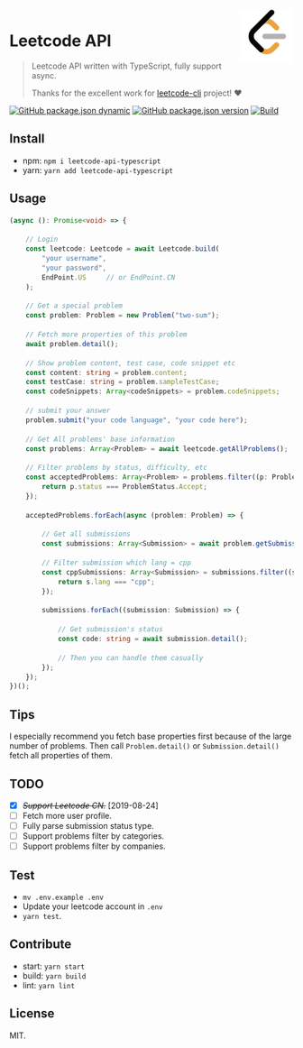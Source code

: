 <img align="right" width="96px" src="./assets/favicon.png">

# Leetcode API

> Leetcode API written with TypeScript, fully support async.
>
> Thanks for the excellent work for [leetcode-cli](https://github.com/skygragon/leetcode-cli) project! ❤️

[![GitHub package.json dynamic](https://img.shields.io/github/package-json/keywords/Dup4/Leetcode-API-TS)][leetcode-api-typescript]
[![GitHub package.json version](https://img.shields.io/github/package-json/v/Dup4/Leetcode-API-TS)][leetcode-api-typescript]
[![Build](https://github.com/Dup4/Leetcode-API-TS/actions/workflows/build.yml/badge.svg)](https://github.com/Dup4/Leetcode-API-TS/actions/workflows/build.yml)

## Install

* npm: `npm i leetcode-api-typescript`
* yarn: `yarn add leetcode-api-typescript`

## Usage

```typescript
(async (): Promise<void> => {

    // Login
    const leetcode: Leetcode = await Leetcode.build(
        "your username",
        "your password",
        EndPoint.US     // or EndPoint.CN
    );

    // Get a special problem
    const problem: Problem = new Problem("two-sum");

    // Fetch more properties of this problem
    await problem.detail();

    // Show problem content, test case, code snippet etc
    const content: string = problem.content;
    const testCase: string = problem.sampleTestCase;
    const codeSnippets: Array<codeSnippets> = problem.codeSnippets;

    // submit your answer
    problem.submit("your code language", "your code here");

    // Get All problems' base information
    const problems: Array<Problem> = await leetcode.getAllProblems();

    // Filter problems by status, difficulty, etc
    const acceptedProblems: Array<Problem> = problems.filter((p: Problem) => {
        return p.status === ProblemStatus.Accept;
    });

    acceptedProblems.forEach(async (problem: Problem) => {

        // Get all submissions
        const submissions: Array<Submission> = await problem.getSubmissions();

        // Filter submission which lang = cpp
        const cppSubmissions: Array<Submission> = submissions.filter((s: Submission) => {
            return s.lang === "cpp";
        });

        submissions.forEach((submission: Submission) => {

            // Get submission's status
            const code: string = await submission.detail();

            // Then you can handle them casually
        });
    });
})();
```

## Tips

I especially recommend you fetch base properties first because of the large number of problems. Then call `Problem.detail()` or `Submission.detail()` fetch all properties of them.

## TODO

* [X] ~~*Support Leetcode CN.*~~ [2019-08-24]
* [ ] Fetch more user profile.
* [ ] Fully parse submission status type.
* [ ] Support problems filter by categories.
* [ ] Support problems filter by companies.

## Test

* `mv .env.example .env`
* Update your leetcode account in `.env`
* `yarn test`.

## Contribute

* start: `yarn start`
* build: `yarn build`
* lint: `yarn lint`

## License

MIT.

[leetcode-api-typescript]: https://github.com/Dup4/Leetcode-API-TS
